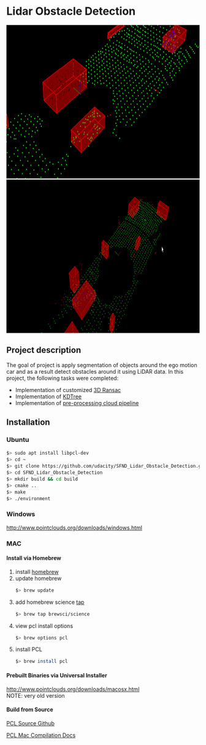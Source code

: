 # Lidar Obstacle Detection

<img src="media/Peek 2019-09-08 15-39.gif" width="700" height="400" />
<img src="media/Peek 2019-09-08 15-55.gif" width="700" height="400" />

## Project description

The goal of project is apply segmentation of objects around the ego motion car and as a result detect obstacles around it using LiDAR data.
In this project, the following tasks were completed:
* Implementation of customized [3D Ransac](https://github.com/brunoeducsantos/Lidar_Obstacle_Detection/blob/master/src/processPointClouds.cpp)
* Implementation of [KDTree](https://github.com/brunoeducsantos/Lidar_Obstacle_Detection/blob/master/src/kdtree.h)
* Implementation of [pre-processing cloud pipeline](https://github.com/brunoeducsantos/Lidar_Obstacle_Detection/blob/master/src/processPointClouds.cpp)

## Installation

### Ubuntu 

```bash
$> sudo apt install libpcl-dev
$> cd ~
$> git clone https://github.com/udacity/SFND_Lidar_Obstacle_Detection.git
$> cd SFND_Lidar_Obstacle_Detection
$> mkdir build && cd build
$> cmake ..
$> make
$> ./environment
```

### Windows 

http://www.pointclouds.org/downloads/windows.html

### MAC

#### Install via Homebrew
1. install [homebrew](https://brew.sh/)
2. update homebrew 
	```bash
	$> brew update
	```
3. add  homebrew science [tap](https://docs.brew.sh/Taps) 
	```bash
	$> brew tap brewsci/science
	```
4. view pcl install options
	```bash
	$> brew options pcl
	```
5. install PCL 
	```bash
	$> brew install pcl
	```

#### Prebuilt Binaries via Universal Installer
http://www.pointclouds.org/downloads/macosx.html  
NOTE: very old version 

#### Build from Source

[PCL Source Github](https://github.com/PointCloudLibrary/pcl)

[PCL Mac Compilation Docs](http://www.pointclouds.org/documentation/tutorials/compiling_pcl_macosx.php)
